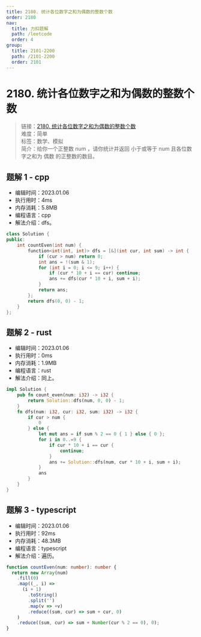 ```yaml
---
title: 2180. 统计各位数字之和为偶数的整数个数
order: 2180
nav:
  title: 力扣题解
  path: /leetcode
  order: 4
group:
  title: 2101-2200
  path: /2101-2200
  order: 2101
---
```


# 2180. 统计各位数字之和为偶数的整数个数

> 链接：[2180. 统计各位数字之和为偶数的整数个数](/leetcode.cn/problems/count-integers-with-even-digit-sum/)  
> 难度：简单  
> 标签：数学、模拟  
> 简介：给你一个正整数 num ，请你统计并返回 小于或等于 num 且各位数字之和为 偶数 的正整数的数目。

## 题解 1 - cpp

- 编辑时间：2023.01.06
- 执行用时：4ms
- 内存消耗：5.8MB
- 编程语言：cpp
- 解法介绍：dfs。

```cpp
class Solution {
public:
    int countEven(int num) {
        function<int(int, int)> dfs = [&](int cur, int sum) -> int {
            if (cur > num) return 0;
            int ans = !(sum & 1);
            for (int i = 0; i <= 9; i++) {
                if (cur * 10 + i == cur) continue;
                ans += dfs(cur * 10 + i, sum + i);
            }
            return ans;
        };
        return dfs(0, 0) - 1;
    }
};
```

## 题解 2 - rust

- 编辑时间：2023.01.06
- 执行用时：0ms
- 内存消耗：1.9MB
- 编程语言：rust
- 解法介绍：同上。

```rust
impl Solution {
    pub fn count_even(num: i32) -> i32 {
        return Solution::dfs(num, 0, 0) - 1;
    }
    fn dfs(num: i32, cur: i32, sum: i32) -> i32 {
        if cur > num {
            0
        } else {
            let mut ans = if sum % 2 == 0 { 1 } else { 0 };
            for i in 0..=9 {
                if cur * 10 + i == cur {
                    continue;
                }
                ans += Solution::dfs(num, cur * 10 + i, sum + i);
            }
            ans
        }
    }
}
```

## 题解 3 - typescript

- 编辑时间：2023.01.06
- 执行用时：92ms
- 内存消耗：48.3MB
- 编程语言：typescript
- 解法介绍：遍历。

```typescript
function countEven(num: number): number {
  return new Array(num)
    .fill(0)
    .map((_, i) =>
      (i + 1)
        .toString()
        .split('')
        .map(v => +v)
        .reduce((sum, cur) => sum + cur, 0)
    )
    .reduce((sum, cur) => sum + Number(cur % 2 == 0), 0);
}
```
